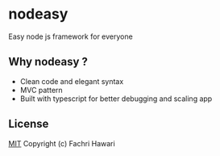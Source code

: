 # nodeasy
Easy node js framework for everyone


## Why nodeasy ?
* Clean code and elegant syntax
* MVC pattern
* Built with typescript for better debugging and scaling app


## License
[MIT](https://opensource.org/licenses/MIT) Copyright (c) Fachri Hawari
